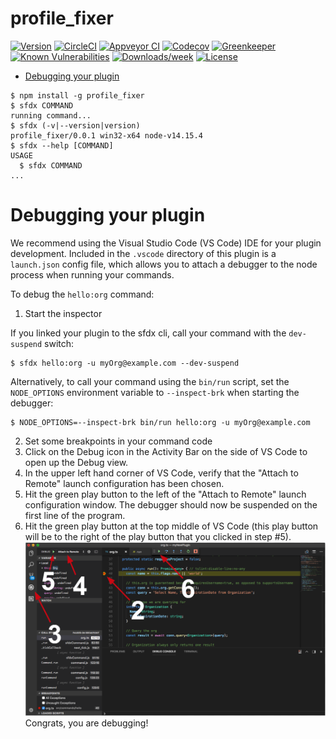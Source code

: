 profile_fixer
=============



[![Version](https://img.shields.io/npm/v/profile_fixer.svg)](https://npmjs.org/package/profile_fixer)
[![CircleCI](https://circleci.com/gh/Desktop/profile_fixer/tree/master.svg?style=shield)](https://circleci.com/gh/Desktop/profile_fixer/tree/master)
[![Appveyor CI](https://ci.appveyor.com/api/projects/status/github/Desktop/profile_fixer?branch=master&svg=true)](https://ci.appveyor.com/project/heroku/profile_fixer/branch/master)
[![Codecov](https://codecov.io/gh/Desktop/profile_fixer/branch/master/graph/badge.svg)](https://codecov.io/gh/Desktop/profile_fixer)
[![Greenkeeper](https://badges.greenkeeper.io/Desktop/profile_fixer.svg)](https://greenkeeper.io/)
[![Known Vulnerabilities](https://snyk.io/test/github/Desktop/profile_fixer/badge.svg)](https://snyk.io/test/github/Desktop/profile_fixer)
[![Downloads/week](https://img.shields.io/npm/dw/profile_fixer.svg)](https://npmjs.org/package/profile_fixer)
[![License](https://img.shields.io/npm/l/profile_fixer.svg)](https://github.com/Desktop/profile_fixer/blob/master/package.json)

<!-- toc -->
* [Debugging your plugin](#debugging-your-plugin)
<!-- tocstop -->
<!-- install -->
<!-- usage -->
```sh-session
$ npm install -g profile_fixer
$ sfdx COMMAND
running command...
$ sfdx (-v|--version|version)
profile_fixer/0.0.1 win32-x64 node-v14.15.4
$ sfdx --help [COMMAND]
USAGE
  $ sfdx COMMAND
...
```
<!-- usagestop -->
<!-- commands -->

<!-- commandsstop -->
<!-- debugging-your-plugin -->
# Debugging your plugin
We recommend using the Visual Studio Code (VS Code) IDE for your plugin development. Included in the `.vscode` directory of this plugin is a `launch.json` config file, which allows you to attach a debugger to the node process when running your commands.

To debug the `hello:org` command: 
1. Start the inspector
  
If you linked your plugin to the sfdx cli, call your command with the `dev-suspend` switch: 
```sh-session
$ sfdx hello:org -u myOrg@example.com --dev-suspend
```
  
Alternatively, to call your command using the `bin/run` script, set the `NODE_OPTIONS` environment variable to `--inspect-brk` when starting the debugger:
```sh-session
$ NODE_OPTIONS=--inspect-brk bin/run hello:org -u myOrg@example.com
```

2. Set some breakpoints in your command code
3. Click on the Debug icon in the Activity Bar on the side of VS Code to open up the Debug view.
4. In the upper left hand corner of VS Code, verify that the "Attach to Remote" launch configuration has been chosen.
5. Hit the green play button to the left of the "Attach to Remote" launch configuration window. The debugger should now be suspended on the first line of the program. 
6. Hit the green play button at the top middle of VS Code (this play button will be to the right of the play button that you clicked in step #5).
<br><img src=".images/vscodeScreenshot.png" width="480" height="278"><br>
Congrats, you are debugging!
